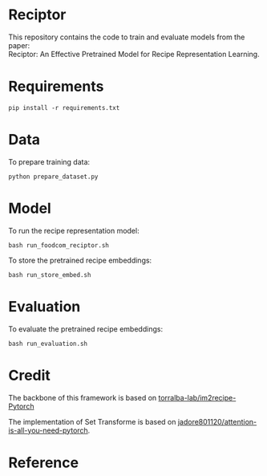 # Reciptor
This repository contains the code to train and evaluate models from the paper:  
Reciptor: An Effective Pretrained Model for Recipe Representation Learning.
# Requirements
```shell
pip install -r requirements.txt
```
# Data
To prepare training data:
```shell
python prepare_dataset.py
```
# Model
To run the recipe representation model:
```shell
bash run_foodcom_reciptor.sh
```
To store the pretrained recipe embeddings:
```shell
bash run_store_embed.sh
```
# Evaluation
To evaluate the pretrained recipe embeddings:
```shell
bash run_evaluation.sh
```
# Credit
The backbone of this framework is based on [torralba-lab/im2recipe-Pytorch](https://github.com/torralba-lab/im2recipe-Pytorch)

The implementation of Set Transforme is based on [jadore801120/attention-is-all-you-need-pytorch](https://github.com/TropComplique/set-transformer).

# Reference
